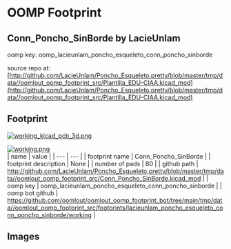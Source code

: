 # OOMP Footprint  
## Conn_Poncho_SinBorde  by LacieUnlam  
  
oomp key: oomp_lacieunlam_poncho_esqueleto_conn_poncho_sinborde  
  
source repo at: [http://github.com/LacieUnlam/Poncho_Esqueleto.pretty/blob/master/tmp/data//oomlout_oomp_footprint_src/Plantilla_EDU-CIAA.kicad_mod](http://github.com/LacieUnlam/Poncho_Esqueleto.pretty/blob/master/tmp/data//oomlout_oomp_footprint_src/Plantilla_EDU-CIAA.kicad_mod)  
## Footprint  
  
[![working_kicad_pcb_3d.png](working_kicad_pcb_3d_600.png)](working_kicad_pcb_3d.png)  
  
[![working.png](working_600.png)](working.png)  
| name | value | 
| --- | --- | 
| footprint name | Conn_Poncho_SinBorde | 
| footprint description | None | 
| number of pads | 80 | 
| github path | http://github.com/LacieUnlam/Poncho_Esqueleto.pretty/blob/master/tmp/data//oomlout_oomp_footprint_src/Conn_Poncho_SinBorde.kicad_mod | 
| oomp key | oomp_lacieunlam_poncho_esqueleto_conn_poncho_sinborde | 
| oomp bot github | https://github.com/oomlout/oomlout_oomp_footprint_bot/tree/main/tmp/data//oomlout_oomp_footprint_src/footprints/lacieunlam_poncho_esqueleto_conn_poncho_sinborde/working | 
## Images  
